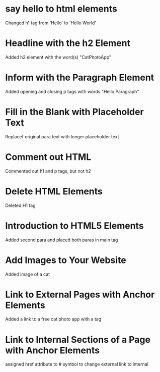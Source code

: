 # say hello to html elements

Changed h1 tag from 'Hello' to 'Hello World'

# Headline with the h2 Element

Added h2 element with the word(s) "CatPhotoApp"

# Inform with the Paragraph Element

Added opening and closing p tags with words "Hello Paragraph"

# Fill in the Blank with Placeholder Text

Replacef original para text with longer placeholder text

# Comment out HTML

Commented out h1 and p tags, but not h2

# Delete HTML Elements

Deleted H1 tag

# Introduction to HTML5 Elements

Added second para and placed both paras in main tag 

# Add Images to Your Website

Added image of a cat

# Link to External Pages with Anchor Elements

Added a link to a free cat photo app with a tag

# Link to Internal Sections of a Page with Anchor Elements

assigned href attribute to # symbol to change external link to internal
